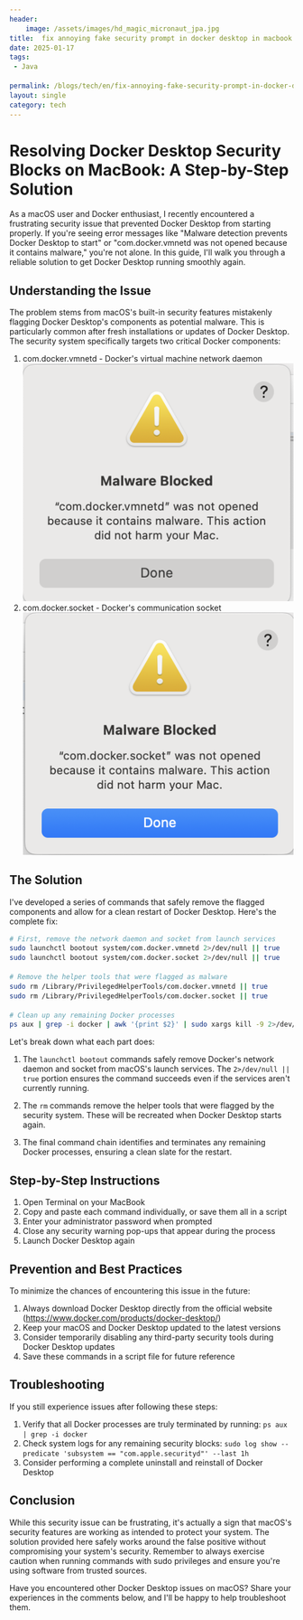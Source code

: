 ```yaml
---
header:
    image: /assets/images/hd_magic_micronaut_jpa.jpg
title:  fix annoying fake security prompt in docker desktop in macbook
date: 2025-01-17
tags:
 - Java
 
permalink: /blogs/tech/en/fix-annoying-fake-security-prompt-in-docker-desktop-in-macbook
layout: single
category: tech
---
```

# Resolving Docker Desktop Security Blocks on MacBook: A Step-by-Step Solution

As a macOS user and Docker enthusiast, I recently encountered a frustrating security issue that prevented Docker Desktop from starting properly. If you're seeing error messages like "Malware detection prevents Docker Desktop to start" or "com.docker.vmnetd was not opened because it contains malware," you're not alone. In this guide, I'll walk you through a reliable solution to get Docker Desktop running smoothly again.

## Understanding the Issue

The problem stems from macOS's built-in security features mistakenly flagging Docker Desktop's components as potential malware. This is particularly common after fresh installations or updates of Docker Desktop. The security system specifically targets two critical Docker components:

1. com.docker.vmnetd - Docker's virtual machine network daemon
![alt text](image-1.png)
2. com.docker.socket - Docker's communication socket
![alt text](image.png)

## The Solution

I've developed a series of commands that safely remove the flagged components and allow for a clean restart of Docker Desktop. Here's the complete fix:

```bash
# First, remove the network daemon and socket from launch services
sudo launchctl bootout system/com.docker.vmnetd 2>/dev/null || true
sudo launchctl bootout system/com.docker.socket 2>/dev/null || true

# Remove the helper tools that were flagged as malware
sudo rm /Library/PrivilegedHelperTools/com.docker.vmnetd || true
sudo rm /Library/PrivilegedHelperTools/com.docker.socket || true

# Clean up any remaining Docker processes
ps aux | grep -i docker | awk '{print $2}' | sudo xargs kill -9 2>/dev/null
```

Let's break down what each part does:

1. The `launchctl bootout` commands safely remove Docker's network daemon and socket from macOS's launch services. The `2>/dev/null || true` portion ensures the command succeeds even if the services aren't currently running.

2. The `rm` commands remove the helper tools that were flagged by the security system. These will be recreated when Docker Desktop starts again.

3. The final command chain identifies and terminates any remaining Docker processes, ensuring a clean slate for the restart.

## Step-by-Step Instructions

1. Open Terminal on your MacBook
2. Copy and paste each command individually, or save them all in a script
3. Enter your administrator password when prompted
4. Close any security warning pop-ups that appear during the process
5. Launch Docker Desktop again

## Prevention and Best Practices

To minimize the chances of encountering this issue in the future:

1. Always download Docker Desktop directly from the official website (https://www.docker.com/products/docker-desktop/)
2. Keep your macOS and Docker Desktop updated to the latest versions
3. Consider temporarily disabling any third-party security tools during Docker Desktop updates
4. Save these commands in a script file for future reference

## Troubleshooting

If you still experience issues after following these steps:

1. Verify that all Docker processes are truly terminated by running: `ps aux | grep -i docker`
2. Check system logs for any remaining security blocks: `sudo log show --predicate 'subsystem == "com.apple.securityd"' --last 1h`
3. Consider performing a complete uninstall and reinstall of Docker Desktop

## Conclusion

While this security issue can be frustrating, it's actually a sign that macOS's security features are working as intended to protect your system. The solution provided here safely works around the false positive without compromising your system's security. Remember to always exercise caution when running commands with sudo privileges and ensure you're using software from trusted sources.

Have you encountered other Docker Desktop issues on macOS? Share your experiences in the comments below, and I'll be happy to help troubleshoot them.

